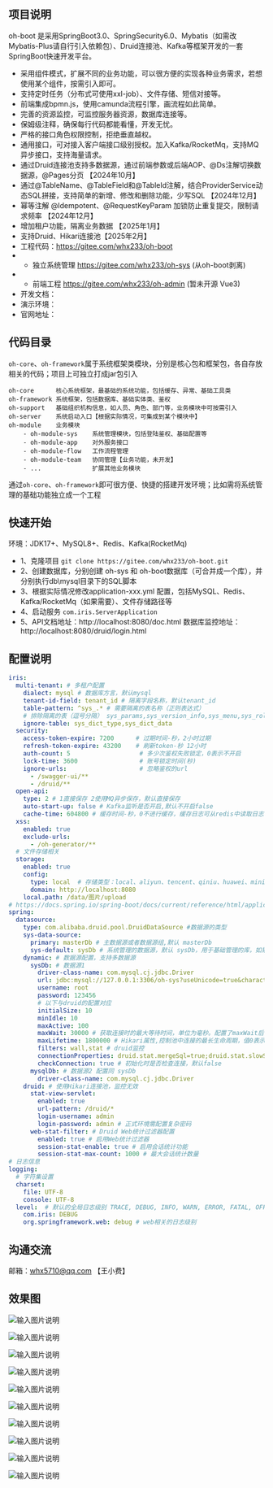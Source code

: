 ## 项目说明

oh-boot 是采用SpringBoot3.0、SpringSecurity6.0、Mybatis（如需改Mybatis-Plus请自行引入依赖包）、Druid连接池、Kafka等框架开发的一套SpringBoot快速开发平台。
- 采用组件模式，扩展不同的业务功能，可以很方便的实现各种业务需求，若想使用某个组件，按需引入即可。
- 支持定时任务（分布式可使用xxl-job）、文件存储、短信对接等。
- 前端集成bpmn.js，使用camunda流程引擎，画流程如此简单。
- 完善的资源监控，可监控服务器资源，数据库连接等。
- 保姆级注释，确保每行代码都能看懂，开发无忧。
- 严格的接口角色权限控制，拒绝垂直越权。
- 通用接口，可对接入客户端接口级别授权。加入Kafka/RocketMq，支持MQ异步接口，支持海量请求。
- 通过Druid连接池支持多数据源，通过前端参数或后端AOP、@Ds注解切换数据源，@Pages分页 【2024年10月】
- 通过@TableName、@TableField和@TableId注解，结合ProviderService动态SQL拼接，支持简单的新增、修改和删除功能，少写SQL 【2024年12月】
- 幂等注解 @Idempotent、@RequestKeyParam 加锁防止重复提交，限制请求频率 【2024年12月】
- 增加租户功能，隔离业务数据 【2025年1月】
- 支持Druid、Hikari连接池【2025年2月】
- 工程代码：https://gitee.com/whx233/oh-boot
- - 独立系统管理 https://gitee.com/whx233/oh-sys (从oh-boot剥离)
- - 前端工程    https://gitee.com/whx233/oh-admin (暂未开源 Vue3)
- 开发文档：
- 演示环境：
- 官网地址：

## 代码目录  
`oh-core`、`oh-framework`属于系统框架类模块，分别是核心包和框架包，各自存放相关的代码；项目上可独立打成jar包引入
```
oh-core      核心系统框架，最基础的系统功能，包括缓存、异常、基础工具类
oh-framework 系统框架，包括数据库、基础实体类、鉴权
oh-support   基础组织机构信息，如人员、角色、部门等，业务模块中可按需引入
oh-server    系统启动入口【根据实际情况，可集成到某个模块中】
oh-module    业务模块
    - oh-module-sys    系统管理模块，包括登陆鉴权、基础配置等
    - oh-module-app    对外服务接口
    - oh-module-flow   工作流程管理
    - oh-module-team   协同管理【业务功能，未开发】
    - ...              扩展其他业务模块
```
通过`oh-core`、`oh-framework`即可很方便、快捷的搭建开发环境；比如需将系统管理的基础功能独立成一个工程

## 快速开始
环境：JDK17+、MySQL8+、Redis、Kafka(RocketMq)
- 1、克隆项目 `git clone https://gitee.com/whx233/oh-boot.git`
- 2、创建数据库，分别创建 oh-sys 和 oh-boot数据库（可合并成一个库），并分别执行db\mysql目录下的SQL脚本
- 3、根据实际情况修改application-xxx.yml 配置，包括MySQL、Redis、Kafka/RocketMq（如果需要）、文件存储路径等
- 4、启动服务 `com.iris.ServerApplication`
- 5、API文档地址：http://localhost:8080/doc.html 数据库监控地址：http://localhost:8080/druid/login.html

## 配置说明
```yaml
iris:
  multi-tenant: # 多租户配置
    dialect: mysql # 数据库方言，默认mysql
    tenant-id-field: tenant_id # 隔离字段名称，默认tenant_id
    table-pattern: ^sys_.* # 需要隔离的表名称（正则表达式）
    # 排除隔离的表（逗号分隔） sys_params,sys_version_info,sys_menu,sys_role_menu,sys_user_role,sys_user_post 已写到代码中
    ignore-table: sys_dict_type,sys_dict_data
  security:
    access-token-expire: 7200      # 过期时间-秒，2小时过期
    refresh-token-expire: 43200    # 刷新token-秒 12小时
    auth-count: 5                   # 多少次鉴权失败锁定，0表示不开启
    lock-time: 3600                 # 账号锁定时间(秒)
    ignore-urls:                    # 忽略鉴权的url
      - /swagger-ui/**
      - /druid/**
  open-api:
    type: 2 # 1直接保存 2使用MQ异步保存，默认直接保存
    auto-start-up: false # Kafka监听是否开启,默认不开启false
    cache-time: 604800 # 缓存时间-秒，0不进行缓存，缓存日志可从redis中读取日志保存到表中
  xss:
    enabled: true
    exclude-urls:
      - /oh-generator/**
  # 文件存储相关
  storage:
    enabled: true
    config:
      type: local  # 存储类型：local、aliyun、tencent、qiniu、huawei、minio
      domain: http://localhost:8080
    local.path: /data/图片/upload
# https://docs.spring.io/spring-boot/docs/current/reference/html/application-properties.html
spring:
  datasource:
    type: com.alibaba.druid.pool.DruidDataSource #数据源的类型
    sys-data-source:
      primary: masterDb # 主数据源或者数据源组,默认 masterDb
      sys-default: sysDb # 系统管理的数据源，默认 sysDb，用于基础管理的库，如果合并为一个库，则与主数据库相同
    dynamic: # 数据源配置，支持多数据源
      sysDb: # 数据源1 
        driver-class-name: com.mysql.cj.jdbc.Driver
        url: jdbc:mysql://127.0.0.1:3306/oh-sys?useUnicode=true&characterEncoding=UTF-8&serverTimezone=Asia/Shanghai&nullCatalogMeansCurrent=true
        username: root
        password: 123456
        # 以下与druid的配置对应
        initialSize: 10
        minIdle: 10
        maxActive: 100
        maxWait: 30000 # 获取连接时的最大等待时间，单位为毫秒。配置了maxWait后，默认启用公平锁
        maxLifetime: 1800000 # Hikari属性,控制池中连接的最长生命周期，值0表示无限生命周期，默认30分钟
        filters: wall,stat # druid监控
        connectionProperties: druid.stat.mergeSql=true;druid.stat.slowSqlMillis=500
        checkConnection: true # 初始化时是否检查连接，默认false
      mysqlDb: # 数据源2 配置同 sysDb
        driver-class-name: com.mysql.cj.jdbc.Driver
    druid: # 使用Hikari连接池，监控无效
      stat-view-servlet:
        enabled: true
        url-pattern: /druid/*
        login-username: admin
        login-password: admin # 正式环境需配置复杂密码
      web-stat-filter: # Druid Web统计过滤器配置
        enabled: true # 启用Web统计过滤器
        session-stat-enable: true # 启用会话统计功能
        session-stat-max-count: 1000 # 最大会话统计数量
# 日志信息
logging:
  # 字符集设置
  charset:
    file: UTF-8
    console: UTF-8
  level:  # 默认的全局日志级别 TRACE, DEBUG, INFO, WARN, ERROR, FATAL, OFF
    com.iris: DEBUG
    org.springframework.web: debug # web相关的日志级别

```
## 沟通交流

邮箱：whx5710@qq.com 【王小费】


## 效果图

![输入图片说明](images/md-0.png)

![输入图片说明](images/md-1.png)

![输入图片说明](images/md-2.png)

![输入图片说明](images/md-3.png)

![输入图片说明](images/md-4.png)

![输入图片说明](images/md-5.png)

![输入图片说明](images/md-6.png)

![输入图片说明](images/md-7.png)

![输入图片说明](images/md-8.png)

![输入图片说明](images/md-9.png)
